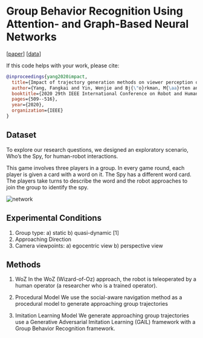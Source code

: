 # Group Behavior Recognition Using Attention- and Graph-Based Neural Networks

[[paper](https://ieeexplore.ieee.org/abstract/document/9223584?casa_token=aY1tENkQZ78AAAAA:7wbTad2eCTkzcD_6_X33GbTCU4kb0Ij6C6rY70XXso1aOdCu1mqyNf6bkbF3qV1qboDaxAF-lw)] [[data](https://sites.google.com/view/congreg8/home#h.p_FqKt0M9-taTN)]

If this code helps with your work, please cite:

```bibtex
@inproceedings{yang2020impact,
  title={Impact of trajectory generation methods on viewer perception of robot approaching group behaviors},
  author={Yang, Fangkai and Yin, Wenjie and Bj{\"o}rkman, M{\aa}rten and Peters, Christopher},
  booktitle={2020 29th IEEE International Conference on Robot and Human Interactive Communication (RO-MAN)},
  pages={509--516},
  year={2020},
  organization={IEEE}
}
```

## Dataset

To explore our research questions, we designed an exploratory scenario, Who’s the Spy, for human-robot interactions.

This game involves three players in a group. In every game round, each player is given a card with a word on it. The Spy has a different word card. The players take turns to describe the word and the robot approaches to join the group to identify the spy.

![network](https://github.com/YIN95/Impact-of-Trajectory-Generation-Methods/blob/master/media/image1.png)

## Experimental Conditions

1. Group type: a) static b) quasi-dynamic [1]
2. Approaching Direction
3. Camera viewpoints: a) egocentric view b) perspective view

## Methods
1. WoZ
In the WoZ (Wizard-of-Oz) approach, the robot is teleoperated by a human operator (a researcher who is a trained operator).


2. Procedural Model
We use the social-aware navigation method as a procedural model to generate approaching group trajectories


3. Imitation Learning Model
We generate approaching group trajectories use a Generative Adversarial Imitation Learning (GAIL) framework with a Group Behavior Recognition framework.














